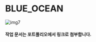 # BLUE_OCEAN
![img7](https://github.com/zigoom/PortfolioPage/assets/24885296/65003b7c-888a-42f7-a8f2-77a5b0187ae7)


####  작업 문서는 포트폴리오에서 링크로 첨부합니다.
